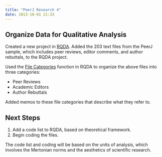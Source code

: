 ```yaml
---
title: "PeerJ Research 4"
date: 2013-10-01 21:33
---
```


## Organize Data for Qualitative Analysis

Created a new project in
[RQDA](http://rqda.r-forge.r-project.org/). Added the 203 text
files from the PeerJ sample, which includes peer reviews, editor
comments, and author rebuttals, to the RQDA project.

Used the [File
Categories](http://rqda.r-forge.r-project.org/documentation_2.html#manual)
function in RQDA to organize the above files into three
categories:

- Peer Reviews
- Academic Editors
- Author Rebuttals

Added memos to these file categories that describe what they refer
to.

## Next Steps

1. Add a code list to RQDA, based on theoretical framework.
2. Begin coding the files.

The code list and coding will be based on the units of analysis,
which involves the Mertonian norms and the aesthetics of
scientific research.
